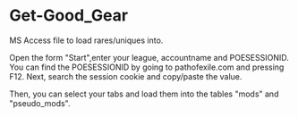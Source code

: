 # Get-Good_Gear
MS Access file to load rares/uniques into.

Open the form "Start",enter your league, accountname and POESESSIONID.
You can find the POESESSIONID by going to pathofexile.com and pressing F12.
Next, search the session cookie and copy/paste the value.

Then, you can select your tabs and load them into the tables "mods" and "pseudo_mods".
